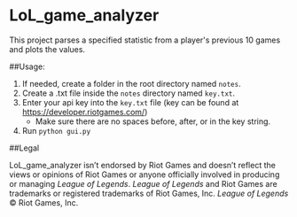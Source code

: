 LoL_game_analyzer
===============

This project parses a specified statistic from a player's previous 10 games and plots the values.

##Usage:

1. If needed, create a folder in the root directory named `notes`.
2. Create a .txt file inside the `notes` directory named `key.txt`.
3. Enter your api key into the `key.txt` file (key can be found at https://developer.riotgames.com/)
   * Make sure there are no spaces before, after, or in the key string.
5. Run `python gui.py`


##Legal

LoL_game_analyzer isn’t endorsed by Riot Games and doesn’t reflect the views or opinions of Riot Games or anyone officially involved in producing or managing *League of Legends*. *League of Legends* and Riot Games are trademarks or registered trademarks of Riot Games, Inc. *League of Legends* © Riot Games, Inc.
